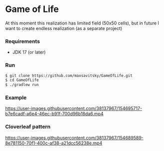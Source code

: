 # Game of Life
At this moment this realization has limited field (50x50 cells), but in future I want to create endless realization (as a separate project)

### Requirements
* JDK 17 (or later)

### Run
```bash
$ git clone https://github.com/maxsavitsky/GameOfLife.git
$ cd GameOfLife
$ ./gradlew run
```

### Example
https://user-images.githubusercontent.com/38137967/154695717-b7e6cadf-a6e4-46ec-b91f-700d96b18da6.mp4

### Cloverleaf pattern
https://user-images.githubusercontent.com/38137967/154689589-8e781150-70f1-400c-af38-a21dcc56238e.mp4
